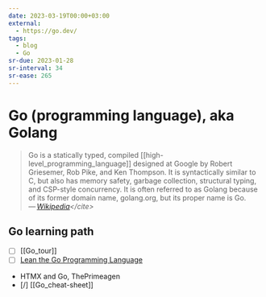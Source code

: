 ```yaml
---
date: 2023-03-19T00:00+03:00
external:
  - https://go.dev/
tags:
  - blog
  - Go
sr-due: 2023-01-28
sr-interval: 34
sr-ease: 265
---
```


# Go (programming language), aka Golang

> Go is a statically typed, compiled [[high-level_programming_language]]
> designed at Google by Robert Griesemer, Rob Pike, and Ken Thompson. It is
> syntactically similar to C, but also has memory safety, garbage collection,
> structural typing, and CSP-style concurrency. It is often referred to as
> Golang because of its former domain name, golang.org, but its proper name is
> Go.\
> — <cite>[Wikipedia](https://en.wikipedia.org/wiki/Go_(programming_language))</cite>

## Go learning path

- [ ] [[Go_tour]]
- [ ] [Lean the Go Programming Language](https://go.dev/learn/)
- HTMX and Go, ThePrimeagen
- [/] [[Go_cheat-sheet]]
